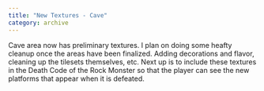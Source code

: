 ```yaml
---
title: "New Textures - Cave"
category: archive
---
```

Cave area now has preliminary textures. I plan on doing some heafty cleanup once the areas have been finalized. Adding decorations and flavor, cleaning up the tilesets themselves, etc. Next up is to include these textures in the Death Code of the Rock Monster so that the player can see the new platforms that appear when it is defeated.